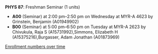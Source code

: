 **PHYS 87**: Freshman Seminar (1 units)

- **A00** (Seminar) at 2:00 pm–2:50 pm on Wednesday at MYR-A 4623 by Grinstein, Benjamin (A01949902)
- **B00** (Seminar) at 5:00 pm–6:50 pm on Tuesday at MYR-A 2623 by Chivukula, Raja S (A15731992),Simmons, Elizabeth H (A15375216),Burgasser, Adam Jonathan (A01873969)

[Enrollment numbers over time](./PHYS87.tsv)
